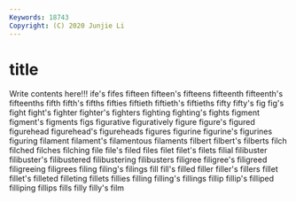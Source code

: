 ```yaml
---
Keywords: 18743
Copyright: (C) 2020 Junjie Li
---
```


# title

Write contents here!!!
ife's 
fifes 
fifteen 
fifteen's 
fifteens 
fifteenth 
fifteenth's 
fifteenths 
fifth
fifth's 
fifths 
fifties 
fiftieth 
fiftieth's 
fiftieths 
fifty 
fifty's 
fig 
fig's
fight 
fight's 
fighter 
fighter's 
fighters 
fighting 
fighting's 
fights 
figment 
figment's
figments 
figs 
figurative 
figuratively 
figure 
figure's 
figured 
figurehead 
figurehead's 
figureheads
figures 
figurine 
figurine's 
figurines 
figuring 
filament 
filament's 
filamentous 
filaments 
filbert
filbert's 
filberts 
filch 
filched 
filches 
filching 
file 
file's 
filed 
files
filet 
filet's 
filets 
filial 
filibuster 
filibuster's 
filibustered 
filibustering 
filibusters 
filigree
filigree's 
filigreed 
filigreeing 
filigrees 
filing 
filing's 
filings 
fill 
fill's 
filled
filler 
filler's 
fillers 
fillet 
fillet's 
filleted 
filleting 
fillets 
fillies 
filling
filling's 
fillings 
fillip 
fillip's 
filliped 
filliping 
fillips 
fills 
filly 
filly's
film 
